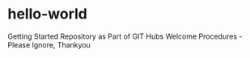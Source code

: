 # hello-world
Getting Started Repository as Part of GIT Hubs Welcome Procedures - Please Ignore, Thankyou
